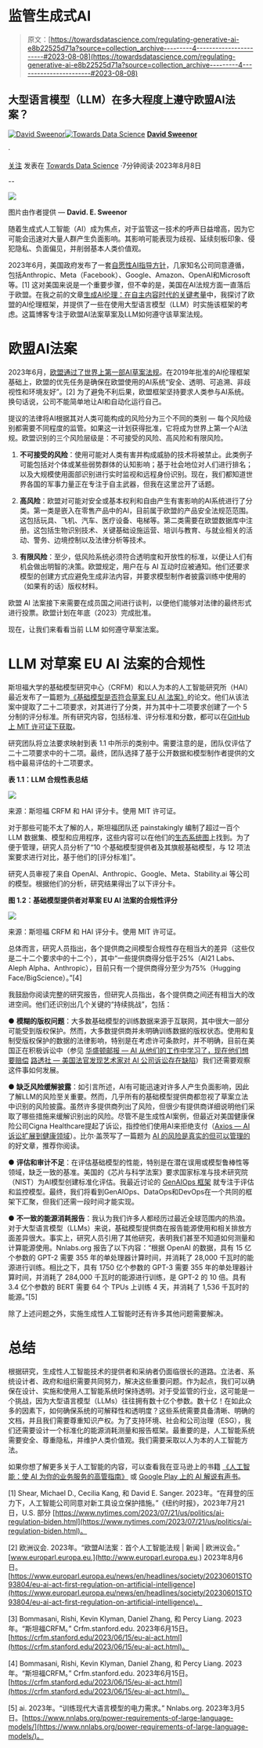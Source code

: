 # 监管生成式AI

> 原文：[https://towardsdatascience.com/regulating-generative-ai-e8b22525d71a?source=collection_archive---------4-----------------------#2023-08-08](https://towardsdatascience.com/regulating-generative-ai-e8b22525d71a?source=collection_archive---------4-----------------------#2023-08-08)

## 大型语言模型（LLM）在多大程度上遵守欧盟AI法案？

[](https://medium.com/@davidsweenor?source=post_page-----e8b22525d71a--------------------------------)[![David Sweenor](../Images/7dbb5c549ab67bc78f906fb707969ff6.png)](https://medium.com/@davidsweenor?source=post_page-----e8b22525d71a--------------------------------)[](https://towardsdatascience.com/?source=post_page-----e8b22525d71a--------------------------------)[![Towards Data Science](../Images/a6ff2676ffcc0c7aad8aaf1d79379785.png)](https://towardsdatascience.com/?source=post_page-----e8b22525d71a--------------------------------) [**David Sweenor**](https://medium.com/@davidsweenor?source=post_page-----e8b22525d71a--------------------------------)

·

[关注](https://medium.com/m/signin?actionUrl=https%3A%2F%2Fmedium.com%2F_%2Fsubscribe%2Fuser%2Fec7aed1f3ef1&operation=register&redirect=https%3A%2F%2Ftowardsdatascience.com%2Fregulating-generative-ai-e8b22525d71a&user=David+Sweenor&userId=ec7aed1f3ef1&source=post_page-ec7aed1f3ef1----e8b22525d71a---------------------post_header-----------) 发表在 [Towards Data Science](https://towardsdatascience.com/?source=post_page-----e8b22525d71a--------------------------------) ·7分钟阅读·2023年8月8日[](https://medium.com/m/signin?actionUrl=https%3A%2F%2Fmedium.com%2F_%2Fvote%2Ftowards-data-science%2Fe8b22525d71a&operation=register&redirect=https%3A%2F%2Ftowardsdatascience.com%2Fregulating-generative-ai-e8b22525d71a&user=David+Sweenor&userId=ec7aed1f3ef1&source=-----e8b22525d71a---------------------clap_footer-----------)

--

[](https://medium.com/m/signin?actionUrl=https%3A%2F%2Fmedium.com%2F_%2Fbookmark%2Fp%2Fe8b22525d71a&operation=register&redirect=https%3A%2F%2Ftowardsdatascience.com%2Fregulating-generative-ai-e8b22525d71a&source=-----e8b22525d71a---------------------bookmark_footer-----------)![](../Images/60e39e9aeb8d30a09e4dab9420ebc048.png)

图片由作者提供 — **David. E. Sweenor**

随着生成式人工智能（AI）成为焦点，对于监管这一技术的呼声日益增高，因为它可能会迅速对大量人群产生负面影响。其影响可能表现为歧视、延续刻板印象、侵犯隐私、负面偏见，并削弱基本人类价值观。

2023年6月，美国政府发布了一套[自愿性AI指导方针](https://www.whitehouse.gov/briefing-room/statements-releases/2023/07/21/fact-sheet-biden-harris-administration-secures-voluntary-commitments-from-leading-artificial-intelligence-companies-to-manage-the-risks-posed-by-ai/)，几家知名公司同意遵循，包括Anthropic、Meta（Facebook）、Google、Amazon、OpenAI和Microsoft等。[1] 这对美国来说是一个重要步骤，但不幸的是，美国在AI法规方面一直落后于欧盟。在我之前的文章[生成AI伦理：在自主内容时代的关键考量](https://medium.com/towards-data-science/generative-ai-ethics-b2db92ecb909)中，我探讨了欧盟的AI伦理框架，并提供了一些在使用大型语言模型（LLM）时实施该框架的考虑。这篇博客专注于欧盟AI法案草案及LLM如何遵守该草案法规。

# 欧盟AI法案

2023年6月，[欧盟通过了世界上第一部AI草案法规](https://www.europarl.europa.eu/news/en/headlines/society/20230601STO93804/eu-ai-act-first-regulation-on-artificial-intelligence)。在2019年批准的AI伦理框架基础上，欧盟的优先任务是确保在欧盟使用的AI系统“安全、透明、可追溯、非歧视性和环境友好”。[2] 为了避免不利后果，欧盟框架坚持要求人类参与AI系统。换句话说，公司不能简单地让AI和自动化运行自己。

提议的法律将AI根据其对人类可能构成的风险分为三个不同的类别 — 每个风险级别都需要不同程度的监管。如果这一计划获得批准，它将成为世界上第一个AI法规。欧盟识别的三个风险层级是：不可接受的风险、高风险和有限风险。

1.  **不可接受的风险**：使用可能对人类有害并构成威胁的技术将被禁止。此类例子可能包括对个体或某些弱势群体的认知影响；基于社会地位对人们进行排名；以及大规模使用面部识别进行实时监视和远程身份识别。现在，我们都知道世界各国的军事力量正在专注于自主武器，但我在这里岔开了话题。

1.  **高风险**：欧盟对可能对安全或基本权利和自由产生有害影响的AI系统进行了分类。第一类是嵌入在零售产品中的AI，目前属于欧盟的产品安全法规范范围。这包括玩具、飞机、汽车、医疗设备、电梯等。第二类需要在欧盟数据库中注册。这包括生物识别技术、关键基础设施运营、培训与教育、与就业相关的活动、警务、边境控制以及法律分析等技术。

1.  **有限风险**：至少，低风险系统必须符合透明度和开放性的标准，以便让人们有机会做出明智的决策。欧盟规定，用户在与 AI 互动时应被通知。他们还要求模型的创建方式应避免生成非法内容，并要求模型制作者披露训练中使用的（如果有的话）版权材料。

欧盟 AI 法案接下来需要在成员国之间进行谈判，以便他们能够对法律的最终形式进行投票。欧盟计划在年底（2023）完成批准。

现在，让我们来看看当前 LLM 如何遵守草案法案。

# LLM 对草案 EU AI 法案的合规性

斯坦福大学的基础模型研究中心（CRFM）和以人为本的人工智能研究所（HAI）最近发布了一篇题为[《基础模型是否符合草案 EU AI 法案》](https://crfm.stanford.edu/2023/06/15/eu-ai-act.html)的论文。他们从该法案中提取了二十二项要求，对其进行了分类，并为其中十二项要求创建了一个 5 分制的评分标准。所有研究内容，包括标准、评分标准和分数，都可以在[GitHub 上 MIT 许可证下获取](https://github.com/stanford-crfm/TransparencyIndex/tree/main)。

研究团队将立法要求映射到表 1.1 中所示的类别中。需要注意的是，团队仅评估了二十二项要求中的十二项。最终，团队选择了基于公开数据和模型制作者提供的文档中最易评估的十二项要求。

**表 1.1：LLM 合规性表总结**

![](../Images/086eb000e4bf00adbff2e28588c8db82.png)

来源：斯坦福 CRFM 和 HAI 评分卡。使用 MIT 许可证。

对于那些可能不太了解的人，斯坦福团队还 painstakingly 编制了超过一百个 LLM 数据集、模型和应用程序，这些内容可以在他们的[生态系统图](https://crfm.stanford.edu/ecosystem-graphs/index.html?mode=table)上找到。为了便于管理，研究人员分析了“10 个基础模型提供者及其旗舰基础模型，与 12 项法案要求进行对比，基于他们的[评分标准]”。

研究人员审视了来自 OpenAI、Anthropic、Google、Meta、Stability.ai 等公司的模型。根据他们的分析，研究结果得出了以下评分卡。

**图 1.2：基础模型提供者对草案 EU AI 法案的合规性评分**

![](../Images/39d25951b3aa03fde8389628e2d79ae5.png)

来源：斯坦福 CRFM 和 HAI 评分卡。使用 MIT 许可证。

总体而言，研究人员指出，各个提供商之间模型合规性存在相当大的差异（这些仅是二十二个要求中的十二个），其中“一些提供商得分低于25%（AI21 Labs、Aleph Alpha、Anthropic），目前只有一个提供商得分至少为75%（Hugging Face/BigScience）。”[4]

我鼓励你阅读完整的研究报告，但研究人员指出，各个提供商之间还有相当大的改进空间。他们还识别出几个关键的“持续挑战”，包括：

● **模糊的版权问题**：大多数基础模型的训练数据来源于互联网，其中很大一部分可能受到版权保护。然而，大多数提供商并未明确训练数据的版权状态。使用和复制受版权保护的数据的法律影响，特别是在考虑许可条款时，并不明确，目前在美国正在积极诉讼中（参见 [华盛顿邮报 — AI 从他们的工作中学习了，现在他们想要赔偿](https://www.washingtonpost.com/technology/2023/07/16/ai-programs-training-lawsuits-fair-use/) [路透社 — 美国法官发现艺术家对 AI 公司诉讼存在缺陷](https://www.reuters.com/legal/litigation/us-judge-finds-flaws-artists-lawsuit-against-ai-companies-2023-07-19/)）我们还需要观察这件事如何发展。

● **缺乏风险缓解披露**：如引言所述，AI有可能迅速对许多人产生负面影响，因此了解LLM的风险至关重要。然而，几乎所有的基础模型提供商都忽视了草案立法中识别的风险披露。虽然许多提供商列出了风险，但很少有提供商详细说明他们采取了哪些措施来缓解识别出的风险。尽管不是生成性AI案例，但最近对美国健康保险公司Cigna Healthcare提起了诉讼，指控他们使用AI来拒绝支付（[Axios — AI 诉讼扩展到健康领域](https://www.axios.com/2023/07/25/ai-lawsuits-health-cigna-algorithm-payment-denial)）。比尔·盖茨写了一篇题为 [AI 的风险是真实的但可以管理的](https://www.gatesnotes.com/The-risks-of-AI-are-real-but-manageable) 的好文章，推荐你阅读。

● **评估和审计不足**：在评估基础模型的性能，特别是在潜在误用或模型鲁棒性等领域，缺乏一致的基准。美国的《芯片与科学法案》要求国家标准与技术研究院（NIST）为AI模型创建标准化评估。我最近讨论的 [GenAIOps 框架](https://medium.com/towards-data-science/genaiops-evolving-the-mlops-framework-b0012f936379) 就专注于评估和监控模型。最终，我们将看到GenAIOps、DataOps和DevOps在一个共同的框架下汇聚，但我们还需一段时间才能实现。

● **不一致的能源消耗报告**：我认为我们许多人都经历过最近全球范围内的热浪。对于大型语言模型（LLMs）来说，基础模型提供商在报告能源使用和相关排放方面差异很大。事实上，研究人员引用了其他研究，表明我们甚至不知道如何测量和计算能源使用。Nnlabs.org 报告了以下内容：“根据 OpenAI 的数据，具有 15 亿个参数的 GPT-2 需要 355 年的单处理器计算时间，并消耗了 28,000 千瓦时的能源进行训练。相比之下，具有 1750 亿个参数的 GPT-3 需要 355 年的单处理器计算时间，并消耗了 284,000 千瓦时的能源进行训练，是 GPT-2 的 10 倍。具有 3.4 亿个参数的 BERT 需要 64 个 TPUs 上训练 4 天，并消耗了 1,536 千瓦时的能源。”[5]

除了上述问题之外，实施生成性人工智能时还有许多其他问题需要解决。

# 总结

根据研究，生成性人工智能技术的提供者和采纳者仍面临很长的道路。立法者、系统设计者、政府和组织需要共同努力，解决这些重要问题。作为起点，我们可以确保在设计、实施和使用人工智能系统时保持透明。对于受监管的行业，这可能是一个挑战，因为大型语言模型（LLMs）往往拥有数十亿个参数。数十亿！在如此众多的因素下，如何确保系统的可解释性和透明度？这些系统需要具备清晰、明确的文档，并且我们需要尊重知识产权。为了支持环境、社会和公司治理（ESG），我们还需要设计一个标准化的能源消耗测量和报告框架。最重要的是，人工智能系统需要安全、尊重隐私，并维护人类价值观。我们需要采取以人为本的人工智能方法。

如果你想了解更多关于人工智能的内容，可以查看我在亚马逊上的书籍 [《人工智能：使 AI 为你的业务服务的高管指南》](https://www.amazon.com/Artificial-Intelligence-Executive-Guide-Business/dp/B09X4KTYS4) 或 [Google Play 上的 AI 解说有声书](https://play.google.com/store/audiobooks/details/Artificial_Intelligence_An_Executive_Guide_to_Make?id=AQAAAECisyHzkM&hl=en_US&gl=US&pli=1)。

[1] Shear, Michael D., Cecilia Kang, 和 David E. Sanger. 2023年。“在拜登的压力下，人工智能公司同意对新工具设立保护措施。”《纽约时报》，2023年7月21日，U.S. 部分 [https://www.nytimes.com/2023/07/21/us/politics/ai-regulation-biden.html](https://www.nytimes.com/2023/07/21/us/politics/ai-regulation-biden.html)。

[2] 欧洲议会. 2023年。“欧盟AI法案：首个人工智能法规 | 新闻 | 欧洲议会。” [www.europarl.europa.eu.](http://www.europarl.europa.eu.) 2023年8月6日。[https://www.europarl.europa.eu/news/en/headlines/society/20230601STO93804/eu-ai-act-first-regulation-on-artificial-intelligence](https://www.europarl.europa.eu/news/en/headlines/society/20230601STO93804/eu-ai-act-first-regulation-on-artificial-intelligence)。

[3] Bommasani, Rishi, Kevin Klyman, Daniel Zhang, 和 Percy Liang. 2023年。“斯坦福CRFM。” Crfm.stanford.edu. 2023年6月15日。[https://crfm.stanford.edu/2023/06/15/eu-ai-act.html](https://crfm.stanford.edu/2023/06/15/eu-ai-act.html)。

[4] Bommasani, Rishi, Kevin Klyman, Daniel Zhang, 和 Percy Liang. 2023年。“斯坦福CRFM。” Crfm.stanford.edu. 2023年6月15日。[https://crfm.stanford.edu/2023/06/15/eu-ai-act.html](https://crfm.stanford.edu/2023/06/15/eu-ai-act.html)。

[5] ai. 2023年。“训练现代大语言模型的电力需求。” Nnlabs.org. 2023年3月5日。[https://www.nnlabs.org/power-requirements-of-large-language-models/](https://www.nnlabs.org/power-requirements-of-large-language-models/)。
